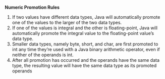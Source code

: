 **Numeric Promotion Rules**

1.  If two values have different data types, Java will automatically promote one of the values to the larger of the two data types.
3.  If one of the values is integral and the other is floating-point, Java will automatically promote the integral value to the floating-point value’s data type.
4.  Smaller data types, namely byte, short, and char, are first promoted to int any time they’re used with a Java binary arithmetic operator, even if neither of the operands is int.
5.  After all promotion has occurred and the operands have the same data type, the resulting value will have the same data type as its promoted operands